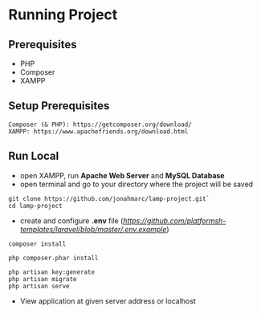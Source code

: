 # Running Project

## Prerequisites
- PHP
- Composer
- XAMPP

## Setup Prerequisites
```
Composer (& PHP): https://getcomposer.org/download/
XAMPP: https://www.apachefriends.org/download.html
```
## Run Local
- open XAMPP, run **Apache Web Server** and **MySQL Database**
- open terminal and go to your directory where the project will be saved
```
git clone https://github.com/jonahmarc/lamp-project.git`
cd lamp-project
```
- create and configure **.env** file (*https://github.com/platformsh-templates/laravel/blob/master/.env.example*)

`composer install`

`php composer.phar install`
```
php artisan key:generate
php artisan migrate
php artisan serve
```

- View application at given server address or localhost